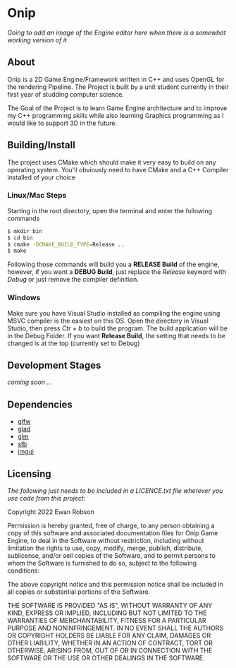 # Onip

*Going to add an image of the Engine editor here when there is a somewhat working version of it*

## About

Onip is a 2D Game Engine/Framework written in C++ and uses OpenGL for the rendering Pipeline. The Project is built by a unit student currently in their first year of studding computer science.

The Goal of the Project is to learn Game Engine architecture and to improve my C++ programming skills while also learning Graphics programming as I would like to support 3D in the future.

## Building/Install

The project uses CMake which should make it very easy to build on any operating system. You'll obviously need to have CMake and a C++ Compiler installed of your choice

### Linux/Mac Steps

Starting in the root directory, open the terminal and enter the following commands
```bash
$ mkdir bin
$ cd bin
$ cmake -DCMAKE_BUILD_TYPE=Release ..
$ make
```
Following those commands will build you a **RELEASE Build** of the engine, however, if you want a **DEBUG Build**, just replace the *Release* keyword with *Debug* or just remove the compiler definition.

### Windows

Make sure you have Visual Studio installed as compiling the engine using MSVC compiler is the easiest on this OS.
Open the directory in Visual Studio, then press *Ctr + b* to build the program. The build application will be in the Debug Folder. If you want **Release Build**, the setting that needs to be changed is at the top (currently set to Debug)

## Development Stages

*coming soon …*

## Dependencies

* [glfw](https://www.glfw.org/)
* [glad](https://glad.dav1d.de/)
* [glm](https://github.com/g-truc/glm)
* [stb](https://github.com/nothings/stb)
* [imgui](https://github.com/ocornut/imgui)

## Licensing 

*The following just needs to be included in a LICENCE.txt file wherever you use code from this project:*

Copyright 2022 Ewan Robson

Permission is hereby granted, free of charge, to any person obtaining a copy of this software and associated documentation files for Onip Game Engine, to deal in the Software without restriction, including without limitation the rights to use, copy, modify, merge, publish, distribute, sublicense, and/or sell copies of the Software, and to permit persons to whom the Software is furnished to do so, subject to the following conditions:

The above copyright notice and this permission notice shall be included in all copies or substantial portions of the Software.

THE SOFTWARE IS PROVIDED "AS IS", WITHOUT WARRANTY OF ANY KIND, EXPRESS OR IMPLIED, INCLUDING BUT NOT LIMITED TO THE WARRANTIES OF MERCHANTABILITY, FITNESS FOR A PARTICULAR PURPOSE AND NONINFRINGEMENT. IN NO EVENT SHALL THE AUTHORS OR COPYRIGHT HOLDERS BE LIABLE FOR ANY CLAIM, DAMAGES OR OTHER LIABILITY, WHETHER IN AN ACTION OF CONTRACT, TORT OR OTHERWISE, ARISING FROM, OUT OF OR IN CONNECTION WITH THE SOFTWARE OR THE USE OR OTHER DEALINGS IN THE SOFTWARE.